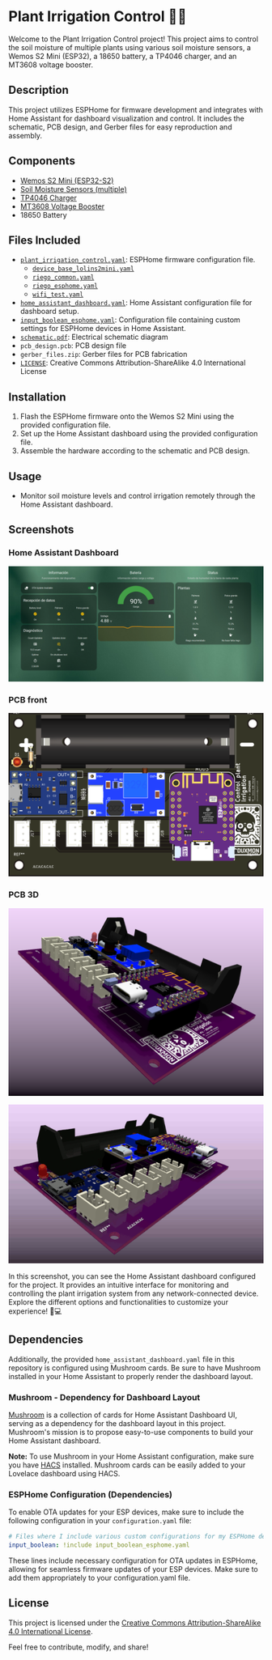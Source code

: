# Plant Irrigation Control 🌱💧

Welcome to the Plant Irrigation Control project! This project aims to control the soil moisture of multiple plants using various soil moisture sensors, a Wemos S2 Mini (ESP32), a 18650 battery, a TP4046 charger, and an MT3608 voltage booster.

## Description
This project utilizes ESPHome for firmware development and integrates with Home Assistant for dashboard visualization and control. It includes the schematic, PCB design, and Gerber files for easy reproduction and assembly.

## Components
- [Wemos S2 Mini (ESP32-S2)](https://www.aliexpress.com/item/1005006157693055.html)
- [Soil Moisture Sensors (multiple)](https://www.aliexpress.com/item/1005005261267226.html)
- [TP4046 Charger](https://www.aliexpress.com/item/1005006365875594.html)
- [MT3608 Voltage Booster](https://www.aliexpress.com/item/1005006365807934.html)
- 18650 Battery

## Files Included
- [`plant_irrigation_control.yaml`](./firmware/plant_irrigation_control.yaml): ESPHome firmware configuration file.
    - [`device_base_lolins2mini.yaml`](./firmware/common/device_base_lolins2mini.yaml)
    - [`riego_common.yaml`](./firmware/common/riego_common.yaml)
    - [`riego_esphome.yaml`](./firmware/common/riego_esphome.yaml)
    - [`wifi_test.yaml`](./firmware/common/wifi_test.yaml)
- [`home_assistant_dashboard.yaml`](./home_assistant/home_assistant_dashboard.yaml): Home Assistant configuration file for dashboard setup.
- [`input_boolean_esphome.yaml`](./home_assistant/input_boolean_esphome.yaml): Configuration file containing custom settings for ESPHome devices in Home Assistant.
- [`schematic.pdf`](./hardware/schematic.pdf): Electrical schematic diagram
- `pcb_design.pcb`: PCB design file
- `gerber_files.zip`: Gerber files for PCB fabrication
- [`LICENSE`](./LICENSE): Creative Commons Attribution-ShareAlike 4.0 International License

## Installation
1. Flash the ESPHome firmware onto the Wemos S2 Mini using the provided configuration file.
2. Set up the Home Assistant dashboard using the provided configuration file.
3. Assemble the hardware according to the schematic and PCB design.

## Usage
- Monitor soil moisture levels and control irrigation remotely through the Home Assistant dashboard.

## Screenshots

### Home Assistant Dashboard
![Home Assistant Dashboard](screenshots/dashboard_ha.png)

### PCB front
![PCB top view](screenshots/PCB-front.png)

### PCB 3D
![PCB 3D](screenshots/PCB-3D.png)

![PCB 3D](screenshots/PCB-3D.gif)

In this screenshot, you can see the Home Assistant dashboard configured for the project. It provides an intuitive interface for monitoring and controlling the plant irrigation system from any network-connected device. Explore the different options and functionalities to customize your experience! 🌿💻

## Dependencies

Additionally, the provided `home_assistant_dashboard.yaml` file in this repository is configured using Mushroom cards. Be sure to have Mushroom installed in your Home Assistant to properly render the dashboard layout.

### Mushroom - Dependency for Dashboard Layout
[Mushroom](https://github.com/piitaya/lovelace-mushroom/) is a collection of cards for Home Assistant Dashboard UI, serving as a dependency for the dashboard layout in this project. Mushroom's mission is to propose easy-to-use components to build your Home Assistant dashboard.

**Note:** To use Mushroom in your Home Assistant configuration, make sure you have [HACS](https://hacs.xyz/) installed. Mushroom cards can be easily added to your Lovelace dashboard using HACS.

### ESPHome Configuration (Dependencies)

To enable OTA updates for your ESP devices, make sure to include the following configuration in your `configuration.yaml` file:

```yaml
# Files where I include various custom configurations for my ESPHome devices.
input_boolean: !include input_boolean_esphome.yaml
```
These lines include necessary configuration for OTA updates in ESPHome, allowing for seamless firmware updates of your ESP devices. Make sure to add them appropriately to your configuration.yaml file.
## License
This project is licensed under the [Creative Commons Attribution-ShareAlike 4.0 International License](LICENSE).

Feel free to contribute, modify, and share!

